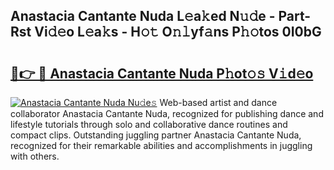 ## Anastacia Cantante Nuda L𝚎a𝚔ed N𝚞𝚍e - Part-Rst Vi𝚍𝚎o L𝚎a𝚔s - H𝚘𝚝 O𝚗𝚕yf𝚊ns P𝚑𝚘tos 0I0bG

# <h2><a href="http://kf2ro4.oniu.top/?m=Anastacia+Cantante+Nuda">🔗👉 🔴 Anastacia Cantante Nuda P𝚑ot𝚘𝚜 V𝚒d𝚎o</a></h2>

[![Anastacia Cantante Nuda Nu𝚍e𝚜](https://i.imgur.com/0qMVB7G.gif)](http://kf2ro4.oniu.top/?m=Anastacia+Cantante+Nuda)
Web-based artist and dance collaborator Anastacia Cantante Nuda, recognized for publishing dance and lifestyle tutorials through solo and collaborative dance routines and compact clips. Outstanding juggling partner Anastacia Cantante Nuda, recognized for their remarkable abilities and accomplishments in juggling with others.  
